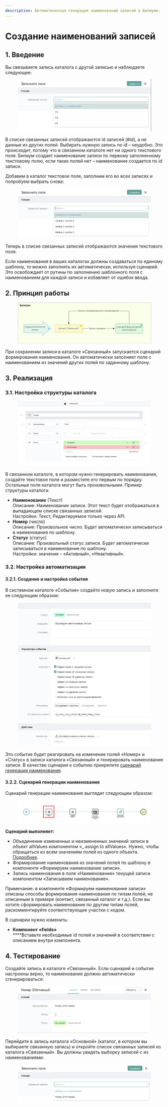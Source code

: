 ```yaml
---
description: Автоматическая генерация наименований записей в Бипиуме.
---
```


# Создание наименований записей

## **1. Введение**

Вы связываете запись каталога с другой записью и наблюдаете следующее:

<figure><img src="../../.gitbook/assets/1 (3) (2).png" alt=""><figcaption></figcaption></figure>

В списке связанных записей отображаются id записей (#id), а не данные из других полей. Выбирать нужную запись по id – неудобно. Это происходит, потому что в связанном каталоге нет ни одного текстового поля. Бипиум создает наименование записи по первому заполненному текстовому полю, если таких полей нет – наименование создается по id записи.&#x20;

Добавим в каталог текстовое поле, заполним его во всех записях и попробуем выбрать снова:

<figure><img src="../../.gitbook/assets/2 (3).png" alt=""><figcaption></figcaption></figure>

Теперь в списке связанных записей отображаются значения текстового поля.

Если наименования в ваших каталогах должны создаваться по единому шаблону, то можно заполнять их автоматически, используя сценарий. Это освобождает от рутины по заполнению шаблонного поля с наименованием для каждой записи и избавляет от ошибок ввода.

## **2. Принцип работы**

<figure><img src="../../.gitbook/assets/3.jpg" alt=""><figcaption></figcaption></figure>

При сохранении записи в каталоге «Связанный» запускается сценарий формирования наименования. Он автоматически заполняет поле с наименованием из значений других полей по заданному шаблону.

## **3. Реализация**

### **3.1. Настройка структуры каталога**

<figure><img src="../../.gitbook/assets/4 (4) (1).png" alt=""><figcaption></figcaption></figure>

В связанном каталоге, в котором нужно генерировать наименования, создайте текстовое поле и разместите его первым по порядку. Остальные поля каталога могут быть произвольными. Пример структуры каталога:

* **Наименование** (Текст)\
  Описание: Наименование записи. Этот текст будет отображаться в выпадающем списке связанных записей.\
  Настройки: Текст, Редактируемое только через API.
* **Номер** (число)\
  Описание: Произвольное число. Будет автоматически записываться в наименование по шаблону.
* **Статус** (статус)\
  Описание: Произвольный статус записи. Будет автоматически записываться в наименование по шаблону.\
  Настройки: значения – «Активный», «Неактивный».

### **3.2. Настройка автоматизации**

#### **3.2.1. Создание и настройка события**

В системном каталоге «События» создайте новую запись и заполните ее следующим образом:

<figure><img src="../../.gitbook/assets/5 (2) (3).png" alt=""><figcaption></figcaption></figure>

Это событие будет реагировать на изменение полей «Номер» и «Статус» в записи каталога «Связанный» и генерировать наименование записи. В качестве сценария к событию прикрепите [сценарий генерации наименования](https://drive.google.com/file/d/1DnXw\_fbHwuHVC8CkTzfHpfsXVi26lTtS/view?usp=sharing).

#### **3.2.2. Сценарий генерации наименования**

Сценарий генерации наименования выглядит следующим образом:

<figure><img src="../../.gitbook/assets/6 (2) (3).png" alt=""><figcaption></figcaption></figure>

**Сценарий выполняет:**

* Объединение измененных и неизмененных значений записи в объект allValues компонентом «\_.assign to allValues». Нужно, чтобы обращаться ко всем значениям полей из одного объекта. [Подробнее](https://docs.bpium.ru/manual/processes/events/datachanged?q=after#uvedomlenie-ob-izmenenii-zapisi-after-update).
* Формирование наименования из значений полей по шаблону в компоненте «Формируем наименование записи».
* Запись наименования в поле «Наименование» текущей записи компонентом «Записываем наименование».

Примечание: в компоненте «Формируем наименование записи» описаны способы формирования наименования по типам полей, не описанным в примере (контакт, связанный каталог и т.д.). Если вы хотите сформировать наименование по другим типам полей, раскомментируйте соответствующие участки с кодом.

В сценарии нужно изменить:

* **Компонент «fields»**\
  ****Вставьте необходимые id полей и значений в соответствии с описанием внутри компонента.

## **4. Тестирование**

Создайте запись в каталоге «Связанный». Если сценарий и событие настроены верно, то наименование должно автоматически сгенерироваться:

<figure><img src="../../.gitbook/assets/7 (3).png" alt=""><figcaption></figcaption></figure>

Перейдите в запись каталога «Основной» (каталог, в котором вы выбираете связанную запись) и откройте список связанных записей из каталога «Связанный». Вы должны увидеть выборку записей с их наименованиями:

<figure><img src="../../.gitbook/assets/8 (3).png" alt=""><figcaption></figcaption></figure>
